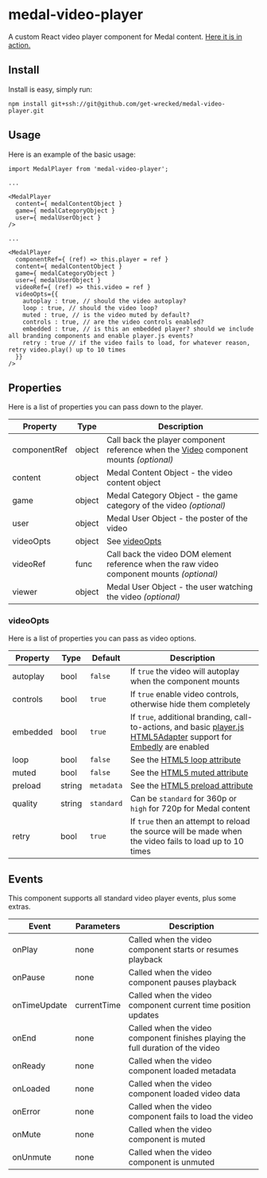 # medal-video-player

A custom React video player component for Medal content. [Here it is in action.](https://medal.tv/clips/2846515/0ba07ce231d0)

## Install

Install is easy, simply run:

`npm install git+ssh://git@github.com/get-wrecked/medal-video-player.git`

## Usage

Here is an example of the basic usage:

```
import MedalPlayer from 'medal-video-player';

...

<MedalPlayer
  content={ medalContentObject }
  game={ medalCategoryObject }
  user={ medalUserObject }
/>

...

<MedalPlayer
  componentRef={ (ref) => this.player = ref }
  content={ medalContentObject }
  game={ medalCategoryObject }
  user={ medalUserObject }
  videoRef={ (ref) => this.video = ref }
  videoOpts={{
    autoplay : true, // should the video autoplay?
    loop : true, // should the video loop?
    muted : true, // is the video muted by default?
    controls : true, // are the video controls enabled?
    embedded : true, // is this an embedded player? should we include all branding components and enable player.js events?
    retry : true // if the video fails to load, for whatever reason, retry video.play() up to 10 times
  }}
/>
```

## Properties

Here is a list of properties you can pass down to the player.

| Property     | Type   | Description                                                                                                                                                                             |
| ------------ | ------ | --------------------------------------------------------------------------------------------------------------------------------------------------------------------------------------- |
| componentRef | object | Call back the player component reference when the [Video](https://github.com/get-wrecked/medal-video-player/blob/master/src/js/components/video/Video.js) component mounts _(optional)_ |
| content      | object | Medal Content Object - the video content object                                                                                                                                         |
| game         | object | Medal Category Object - the game category of the video _(optional)_                                                                                                                     |
| user         | object | Medal User Object - the poster of the video                                                                                                                                             |
| videoOpts    | object | See [videoOpts](#videoopts)                                                                                                                                                             |
| videoRef     | func   | Call back the video DOM element reference when the raw video component mounts _(optional)_                                                                                              |
| viewer       | object | Medal User Object - the user watching the video _(optional)_                                                                                                                            |

### videoOpts

Here is a list of properties you can pass as video options.

| Property | Type   | Default    | Description                                                                                                                                                                                                                  |
| -------- | ------ | ---------- | ---------------------------------------------------------------------------------------------------------------------------------------------------------------------------------------------------------------------------- |
| autoplay | bool   | `false`    | If `true` the video will autoplay when the component mounts                                                                                                                                                                  |
| controls | bool   | `true`     | If `true` enable video controls, otherwise hide them completely                                                                                                                                                              |
| embedded | bool   | `true`     | If `true`, additional branding, call-to-actions, and basic [player.js HTML5Adapter](https://github.com/embedly/player.js/blob/master/src/adapters/html.js) support for [Embedly](https://embed.ly/providers/new) are enabled |
| loop     | bool   | `false`    | See the [HTML5 loop attribute](https://www.w3schools.com/tags/att_video_loop.asp)                                                                                                                                            |
| muted    | bool   | `false`    | See the [HTML5 muted attribute](https://www.w3schools.com/tags/att_video_muted.asp)                                                                                                                                          |
| preload  | string | `metadata` | See the [HTML5 preload attribute](https://www.w3schools.com/tags/att_video_preload.asp)                                                                                                                                      |
| quality  | string | `standard` | Can be `standard` for 360p or `high` for 720p for Medal content                                                                                                                                                              |
| retry    | bool   | `true`     | If `true` then an attempt to reload the source will be made when the video fails to load up to 10 times                                                                                                                      |

## Events

This component supports all standard video player events, plus some extras.

| Event        | Parameters  | Description                                                                     |
| ------------ | ----------- | ------------------------------------------------------------------------------- |
| onPlay       | none        | Called when the video component starts or resumes playback                      |
| onPause      | none        | Called when the video component pauses playback                                 |
| onTimeUpdate | currentTime | Called when the video component current time position updates                   |
| onEnd        | none        | Called when the video component finishes playing the full duration of the video |
| onReady      | none        | Called when the video component loaded metadata                                 |
| onLoaded     | none        | Called when the video component loaded video data                               |
| onError      | none        | Called when the video component fails to load the video                         |
| onMute       | none        | Called when the video component is muted                                        |
| onUnmute     | none        | Called when the video component is unmuted                                      |
